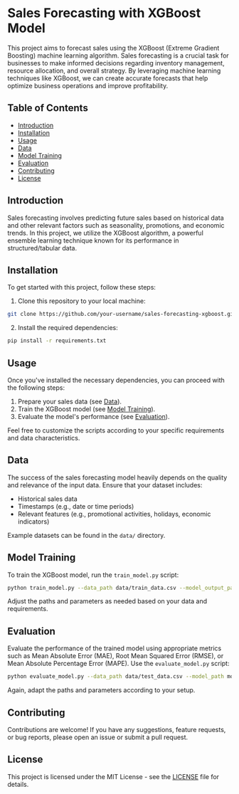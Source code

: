 # Sales Forecasting with XGBoost Model

This project aims to forecast sales using the XGBoost (Extreme Gradient Boosting) machine learning algorithm. Sales forecasting is a crucial task for businesses to make informed decisions regarding inventory management, resource allocation, and overall strategy. By leveraging machine learning techniques like XGBoost, we can create accurate forecasts that help optimize business operations and improve profitability.

## Table of Contents

- [Introduction](#introduction)
- [Installation](#installation)
- [Usage](#usage)
- [Data](#data)
- [Model Training](#model-training)
- [Evaluation](#evaluation)
- [Contributing](#contributing)
- [License](#license)

## Introduction

Sales forecasting involves predicting future sales based on historical data and other relevant factors such as seasonality, promotions, and economic trends. In this project, we utilize the XGBoost algorithm, a powerful ensemble learning technique known for its performance in structured/tabular data.

## Installation

To get started with this project, follow these steps:

1. Clone this repository to your local machine:

```bash
git clone https://github.com/your-username/sales-forecasting-xgboost.git
```

2. Install the required dependencies:

```bash
pip install -r requirements.txt
```

## Usage

Once you've installed the necessary dependencies, you can proceed with the following steps:

1. Prepare your sales data (see [Data](#data)).
2. Train the XGBoost model (see [Model Training](#model-training)).
3. Evaluate the model's performance (see [Evaluation](#evaluation)).

Feel free to customize the scripts according to your specific requirements and data characteristics.

## Data

The success of the sales forecasting model heavily depends on the quality and relevance of the input data. Ensure that your dataset includes:

- Historical sales data
- Timestamps (e.g., date or time periods)
- Relevant features (e.g., promotional activities, holidays, economic indicators)

Example datasets can be found in the `data/` directory.

## Model Training

To train the XGBoost model, run the `train_model.py` script:

```bash
python train_model.py --data_path data/train_data.csv --model_output_path models/sales_forecast_model.pkl
```

Adjust the paths and parameters as needed based on your data and requirements.

## Evaluation

Evaluate the performance of the trained model using appropriate metrics such as Mean Absolute Error (MAE), Root Mean Squared Error (RMSE), or Mean Absolute Percentage Error (MAPE). Use the `evaluate_model.py` script:

```bash
python evaluate_model.py --data_path data/test_data.csv --model_path models/sales_forecast_model.pkl
```

Again, adapt the paths and parameters according to your setup.

## Contributing

Contributions are welcome! If you have any suggestions, feature requests, or bug reports, please open an issue or submit a pull request.

## License

This project is licensed under the MIT License - see the [LICENSE](LICENSE) file for details.
